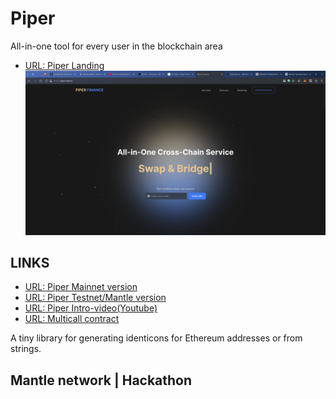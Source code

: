 # Piper
  All-in-one tool for every user in the blockchain area
- [URL: Piper Landing](https://piper.finance/)
![Piper Landing](landing.png)
## LINKS
- [URL: Piper Mainnet version](https://app.piper.finance/)
- [URL: Piper Testnet/Mantle version](https://test_app.piper.finance/)
- [URL: Piper Intro-video(Youtube)](https://www.youtube.com/watch?v=Bmf_VqzIJxA&ab_channel=piper)
- [URL: Multicall contract](https://explorer.testnet.mantle.xyz/address/0xF0Dc8595091708F108a17F445Eb65cff23622F94)


A tiny library for generating identicons for Ethereum addresses or from strings.




## Mantle network | Hackathon

